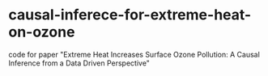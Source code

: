 # causal-inferece-for-extreme-heat-on-ozone
code for paper "Extreme Heat Increases Surface Ozone Pollution: A Causal Inference from a Data Driven Perspective"
